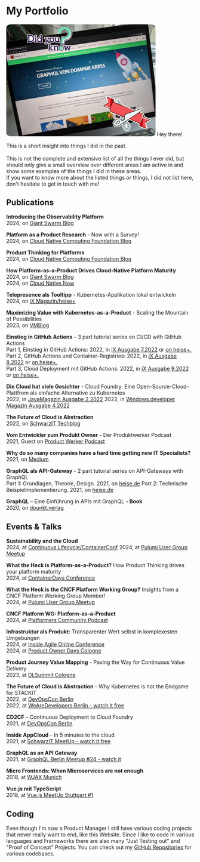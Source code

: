 # My Portfolio

<v-row style="margin-top:30px; margin-bottom:30px">
  <v-col cols="12" lg="6" class="text-center">
    <img src="./assets/graphql.jpg" height="auto" width="400" style="border-radius:3%">
  </v-col>
<v-col cols="12" lg="6" class="text-body-1" style="margin:auto;">
Hey there! 

This is a short insight into things I did in the past.
<br/><br>
This is not the complete and extensive list of all the things I ever did, but should only give a small overview over different
areas I am active in and show some examples of the things I did in these areas. 
<br>
If you want to know more about the listed things or things, I did not list here, don't hesitate to get in touch with me!
  </v-col>         
</v-row>

## Publications

**Introducing the Observability Platform**\
2024, on [Giant Swarm Blog](https://www.giantswarm.io/blog/introducing-the-observability-platform)

**Platform as a Product Research** - Now with a Survey!\
2024, on [Cloud Native Computing Foundation Blog](https://tag-app-delivery.cncf.io/blog/call-participation-paap-survey/)

**Product Thinking for Platforms**\
2024, on [Cloud Native Computing Foundation Blog](https://tag-app-delivery.cncf.io/blog/product-thinking-for-platforms/)

**How Platform-as-a-Product Drives Cloud-Native Platform Maturity**\
2024, on [Giant Swarm Blog](https://www.giantswarm.io/blog/maximizing-value-with-kubernetes-as-a-product-fulfilling-the-promise-of-the-cloud)\
2024, on [Cloud Native Now](https://cloudnativenow.com/topics/how-platform-as-a-product-drives-cloud-native-platform-maturity/)

**Telepresence als Tooltipp** - Kubernetes-Applikation lokal entwickeln\
2024, on [iX Magazin/heise+](https://www.heise.de/ratgeber/Telepresence-als-Tooltipp-Kubernetes-Applikation-lokal-entwickeln-9613303.html)

**Maximizing Value with Kubernetes-as-a-Product** - Scaling the Mountain of Possibilities\
2023, on [VMBlog](https://vmblog.com/archive/2023/10/10/maximizing-value-with-kubernetes-as-a-product-scaling-the-mountain-of-possibilities.aspx)

**Einstieg in GitHub Actions** - 3 part tutorial series on CI/CD with GitHub Actions\
Part 1, Einstieg in GitHub Actions: 2022, in [iX Ausgabe 7.2022](https://shop.heise.de/ix-07-2022/Print) or [on heise+.](https://www.heise.de/ratgeber/Softwareentwicklung-Einstieg-in-GitHub-Actions-7148260.html)\
Part 2, GitHub Actions und Container-Registries: 2022, in [iX Ausgabe 8.2022](https://shop.heise.de/ix-08-2022/Print) or [on heise+.](https://www.heise.de/ratgeber/Wie-Sie-Container-mit-GitHub-Actions-automatisiert-publizieren-7184373.html)\
Part 3, Cloud Deployment mit GitHub Actions: 2022, in [iX Ausgabe 9.2022](https://shop.heise.de/ix-09-2022/Print) or [on heise+.](https://www.heise.de/ratgeber/So-funktioniert-Cloud-Deployment-mit-GitHub-Actions-7244444.html)

**Die Cloud hat viele Gesichter** - Cloud Foundry: Eine Open-Source-Cloud-Plattfrom als einfache Alternative zu Kubernetes\
2022, in [JavaMagazin Ausgabe 2.2022](https://entwickler.de/magazine-ebooks/java-magazin/java-magazin-22022)
2022, in [Windows.developer Magazin Ausgabe 4.2022](https://entwickler.de/magazine-ebooks/windows-developer/windows-developer-42022)

**The Future of Cloud is Abstraction**\
2022, on [SchwarzIT Techblog](https://techblog.schwarz/posts/the-future-of-the-cloud-is-abstraction/)

**Vom Entwickler zum Produkt Owner** - Der Produktwerker Podcast\
2021, Guest on [Product Werker Podcast](https://produktwerker.de/vom-entwickler-zum-produkt-owner/)

**Why do so many companies have a hard time getting new IT Specialists?**\
2021, on [Medium](https://rotfuks.medium.com/why-do-so-many-companies-have-a-hard-time-getting-new-it-specialists-31af77e8622)

**GraphQL als API-Gateway** - 2 part tutorial series on API-Gateways with GraphQL\
Part 1: Grundlagen, Theorie, Design. 2021, on [heise.de](https://www.heise.de/hintergrund/GraphQL-als-API-Gateway-Teil-1-Grundlagen-Theorie-Design-6049124.html)
Part 2: Technische Beispielimplementierung. 2021,  on [heise.de](https://www.heise.de/hintergrund/GraphQL-als-API-Gateway-Teil-2-Technische-Beispielimplementierung-6063845.html)

**GraphQL** – Eine Einführung in APIs mit GraphQL **- Book**\
2020, on [dpunkt.verlag](https://dpunkt.de/produkt/graphql/)


## Events & Talks

**Sustainability and the Cloud**\
2024, at [Continuous Lifecycle/ContainerConf](https://www.continuouslifecycle.de/veranstaltung-22288-0-nachhaltigkeit-in-der-cloud.html)
2024, at [Pulumi User Group Meetup](https://www.meetup.com/de-DE/berlin-pulumi-user-group/events/304081553/)

**What the Heck is Platform-as-a-Product?** How Product Thinking drives your platform maturity\
2024, at [ContainerDays Conference](https://www.youtube.com/watch?v=t5LCrTxPDgQ)

**What the Heck is the CNCF Platform Working Group?** Insights from a CNCF Platform Working Group Member!\
2024, at [Pulumi User Group Meetup](https://www.youtube.com/watch?v=NUPK5CCm6XA)

**CNCF Platform WG: Platform-as-a-Product**\
2024, at [Platformers Community Podcast](https://www.youtube.com/watch?v=Xw4ruQCFk6g)

**Infrastruktur als Produkt:** Transparenter Wert selbst in komplexesten Umgebungen\
2024, at [Inside Agile Online Conference](https://asu.inside-agile.de/veranstaltung-21484-se-0-effektives-produktmanagement-in-technisch-anspruchsvollen-umgebungen-infrastruktur-als-produkt.html)\
2024, at [Product Owner Days Cologne](https://product-owner-day.de/veranstaltung-21568-0-infrastruktur-als-produkt-transparenter-wert-selbst-in-komplexesten-umgebungen.html)

**Product Journey Value Mapping** - Paving the Way for Continuous Value Delivery\
2023, at [DLSummit Cologne](https://www.digitale-leute.de/summit/23/schedule/product-journey-value-mapping-paving-the-way-for-continuous-value-delivery/#start)

**The Future of Cloud is Abstraction** - Why Kubernetes is not the Endgame for STACKIT\
2022, at [DevOpsCon Berlin](https://devopscon.io/cloud-platforms-serverless/the-future-of-cloud-is-abstraction-why-kubernetes-is-not-the-endgame-for-stackit/)\
2022, at [WeAreDevelopers Berlin - watch it free](https://www.youtube.com/watch?v=5Lp5CPG4GlA)

**CD2CF** – Continuous Deployment to Cloud Foundry\
2021, at [DevOpsCon Berlin](https://devopscon.io/speaker/dominik-kress/)

**Inside AppCloud** - In 5 minutes to the cloud\
2021, at [SchwarzIT MeetUp - watch it free](https://www.youtube.com/watch?v=6pijlM0nzYY)

**GraphQL as an API Gateway**\
2021, at [GraphQL Berlin Meetup #24 - watch it](https://www.youtube.com/watch?v=8Udo0pV470M)

**Micro Frontends: When Microservices are not enough**\
2018, at [WJAX Munich](https://jax.de/speaker/dominik-kress/)

**Vue.js mit TypeScript**\
2018, at [Vue.js MeetUp Stuttgart #1](https://www.meetup.com/de-DE/Stuttgart-Vue-js-Meetup/events/256448251)


## Coding

Even though I'm now a Product Manager I still have various coding projects that never really want to end, like this Website.
Since I like to code in various languages and Frameworks there are also many "Just Testing out" and "Proof of Concept" Projects.
You can check out my [GitHub Repositories](https://github.com/Rotfuks?tab=repositories) for various codebases.